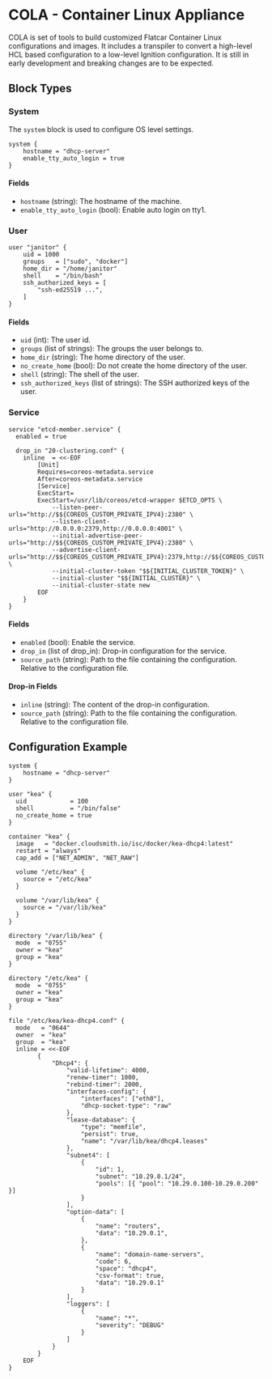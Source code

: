 # COLA - Container Linux Appliance

COLA is set of tools to build customized Flatcar Container Linux configurations and images.
It includes a transpiler to convert a high-level HCL based configuration to a low-level Ignition configuration.
It is still in early development and breaking changes are to be expected.

## Block Types

### System

The `system` block is used to configure OS level settings.

```hcl
system {
    hostname = "dhcp-server"
    enable_tty_auto_login = true
}
```

#### Fields

- `hostname` (string): The hostname of the machine.
- `enable_tty_auto_login` (bool): Enable auto login on tty1.

### User

```hcl
user "janitor" {
    uid = 1000
    groups   = ["sudo", "docker"]
    home_dir = "/home/janitor"
    shell    = "/bin/bash"
    ssh_authorized_keys = [
        "ssh-ed25519 ...",
    ]
}
```

#### Fields

- `uid` (int): The user id.
- `groups` (list of strings): The groups the user belongs to.
- `home_dir` (string): The home directory of the user.
- `no_create_home` (bool): Do not create the home directory of the user.
- `shell` (string): The shell of the user.
- `ssh_authorized_keys` (list of strings): The SSH authorized keys of the user.

###  Service

```hcl
service "etcd-member.service" {
  enabled = true

  drop_in "20-clustering.conf" {
    inline  = <<-EOF
        [Unit]
        Requires=coreos-metadata.service
        After=coreos-metadata.service
        [Service]
        ExecStart=
        ExecStart=/usr/lib/coreos/etcd-wrapper $ETCD_OPTS \
            --listen-peer-urls="http://$${COREOS_CUSTOM_PRIVATE_IPV4}:2380" \
            --listen-client-urls="http://0.0.0.0:2379,http://0.0.0.0:4001" \
            --initial-advertise-peer-urls="http://$${COREOS_CUSTOM_PRIVATE_IPV4}:2380" \
            --advertise-client-urls="http://$${COREOS_CUSTOM_PRIVATE_IPV4}:2379,http://$${COREOS_CUSTOM_PRIVATE_IPV4}:4001" \
            --initial-cluster-token "$${INITIAL_CLUSTER_TOKEN}" \
            --initial-cluster "$${INITIAL_CLUSTER}" \
            --initial-cluster-state new
        EOF
    }
}
```

#### Fields

- `enabled` (bool): Enable the service.
- `drop_in` (list of drop_in): Drop-in configuration for the service.
- `source_path` (string): Path to the file containing the configuration. Relative to the configuration file.

#### Drop-in Fields

- `inline` (string): The content of the drop-in configuration.
- `source_path` (string): Path to the file containing the configuration. Relative to the configuration file.

## Configuration Example

```hcl
system {
    hostname = "dhcp-server"
}

user "kea" {
  uid            = 100
  shell          = "/bin/false"
  no_create_home = true
}

container "kea" {
  image   = "docker.cloudsmith.io/isc/docker/kea-dhcp4:latest"
  restart = "always"
  cap_add = ["NET_ADMIN", "NET_RAW"]

  volume "/etc/kea" {
    source = "/etc/kea"
  }

  volume "/var/lib/kea" {
    source = "/var/lib/kea"
  }
}

directory "/var/lib/kea" {
  mode  = "0755"
  owner = "kea"
  group = "kea"
}

directory "/etc/kea" {
  mode  = "0755"
  owner = "kea"
  group = "kea"
}

file "/etc/kea/kea-dhcp4.conf" {
  mode   = "0644"
  owner  = "kea"
  group  = "kea"
  inline = <<-EOF
        {
            "Dhcp4": {
                "valid-lifetime": 4000,
                "renew-timer": 1000,
                "rebind-timer": 2000,
                "interfaces-config": {
                    "interfaces": ["eth0"],
                    "dhcp-socket-type": "raw"
                },
                "lease-database": {
                    "type": "memfile",
                    "persist": true,
                    "name": "/var/lib/kea/dhcp4.leases"
                },
                "subnet4": [
                    {
                        "id": 1,
                        "subnet": "10.29.0.1/24",
                        "pools": [{ "pool": "10.29.0.100-10.29.0.200" }]
                    }
                ],
                "option-data": [
                    {
                        "name": "routers",
                        "data": "10.29.0.1",
                    },
                    {
                        "name": "domain-name-servers",
                        "code": 6,
                        "space": "dhcp4",
                        "csv-format": true,
                        "data": "10.29.0.1"
                    }
                ],
                "loggers": [
                    {
                        "name": "*",
                        "severity": "DEBUG"
                    }
                ]
            }
        }
    EOF
}
```
